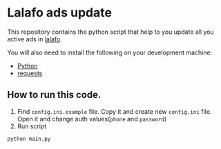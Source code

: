 Lalafo ads update
============
This repository contains the python script that help to you update all you active ads in [lalafo](https://lalafo.kg/)

You will also need to install the following on your development machine:
- [Python](https://www.python.org/)
- [requests](https://github.com/psf/requests)

## How to run this code. ##
1. Find `config.ini.example` file. Copy it and create new `config.ini` file. Open it and change auth values(`phone` and `password`)
2. Run script
```
python main.py
```
